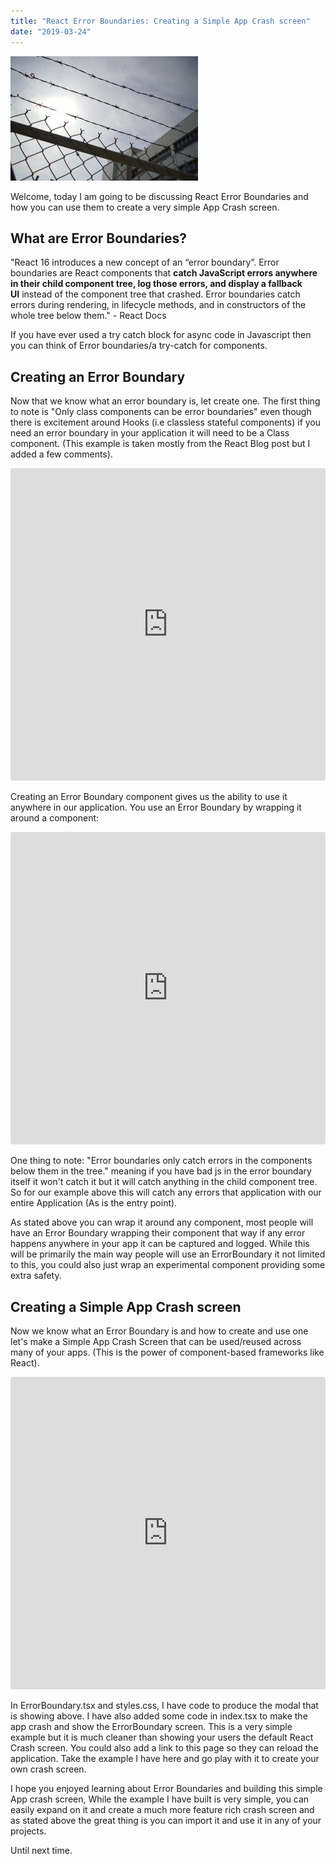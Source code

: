 ```yaml
---
title: "React Error Boundaries: Creating a Simple App Crash screen"
date: "2019-03-24"
---
```


![Cover Image](./cover_image.jpg)

Welcome, today I am going to be discussing React Error Boundaries and how you can use them to create a very simple App Crash screen.

## What are Error Boundaries?

"React 16 introduces a new concept of an “error boundary”. Error boundaries are React components that **catch JavaScript errors anywhere in their child component tree, log those errors, and display a fallback UI** instead of the component tree that crashed. Error boundaries catch errors during rendering, in lifecycle methods, and in constructors of the whole tree below them." - React Docs

If you have ever used a try catch block for async code in Javascript then you can think of Error boundaries/a try-catch for components.

## Creating an Error Boundary

Now that we know what an error boundary is, let create one. The first thing to note is "Only class components can be error boundaries" even though there is excitement around Hooks (i.e classless stateful components) if you need an error boundary in your application it will need to be a Class component. (This example is taken mostly from the React Blog post but I added a few comments).

<iframe style="width: 100%; height: 500px; border: 0; border-radius: 4px; overflow: hidden;" src="https://codesandbox.io/embed/4zrjzw47nw?fontsize=14&amp;module=%2Fsrc%2FErrorBoundary.tsx&amp;view=editor" sandbox="allow-modals allow-forms allow-popups allow-scripts allow-same-origin"></iframe>

Creating an Error Boundary component gives us the ability to use it anywhere in our application. You use an Error Boundary by wrapping it around a component:

<iframe style="width: 100%; height: 500px; border: 0; border-radius: 4px; overflow: hidden;" src="https://codesandbox.io/embed/4zrjzw47nw?fontsize=14&amp;view=editor" sandbox="allow-modals allow-forms allow-popups allow-scripts allow-same-origin"></iframe>

One thing to note: "Error boundaries only catch errors in the components below them in the tree." meaning if you have bad js in the error boundary itself it won't catch it but it will catch anything in the child component tree. So for our example above this will catch any errors that application with our entire Application (As is the entry point).

As stated above you can wrap it around any component, most people will have an Error Boundary wrapping their component that way if any error happens anywhere in your app it can be captured and logged. While this will be primarily the main way people will use an ErrorBoundary it not limited to this, you could also just wrap an experimental component providing some extra safety.

## Creating a Simple App Crash screen

Now we know what an Error Boundary is and how to create and use one let's make a Simple App Crash Screen that can be used/reused across many of your apps. (This is the power of component-based frameworks like React).

<iframe style="width: 100%; height: 500px; border: 0; border-radius: 4px; overflow: hidden;" src="https://codesandbox.io/embed/4zrjzw47nw?fontsize=14&amp;module=%2Fsrc%2FErrorBoundary.tsx" sandbox="allow-modals allow-forms allow-popups allow-scripts allow-same-origin"></iframe>

In ErrorBoundary.tsx and styles.css, I have code to produce the modal that is showing above. I have also added some code in index.tsx to make the app crash and show the ErrorBoundary screen. This is a very simple example but it is much cleaner than showing your users the default React Crash screen. You could also add a link to this page so they can reload the application. Take the example I have here and go play with it to create your own crash screen.

I hope you enjoyed learning about Error Boundaries and building this simple App crash screen, While the example I have built is very simple, you can easily expand on it and create a much more feature rich crash screen and as stated above the great thing is you can import it and use it in any of your projects.

Until next time.
